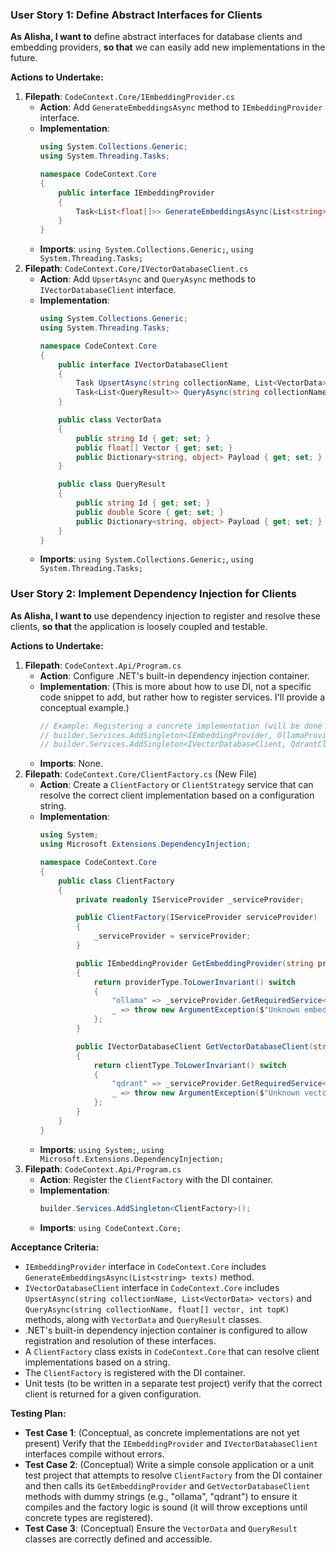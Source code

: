 ### User Story 1: Define Abstract Interfaces for Clients
**As Alisha, I want to** define abstract interfaces for database clients and embedding providers, **so that** we can easily add new implementations in the future.

**Actions to Undertake:**
1.  **Filepath**: `CodeContext.Core/IEmbeddingProvider.cs`
    -   **Action**: Add `GenerateEmbeddingsAsync` method to `IEmbeddingProvider` interface.
    -   **Implementation**:
        ```csharp
        using System.Collections.Generic;
        using System.Threading.Tasks;

        namespace CodeContext.Core
        {
            public interface IEmbeddingProvider
            {
                Task<List<float[]>> GenerateEmbeddingsAsync(List<string> texts);
            }
        }
        ```
    -   **Imports**: `using System.Collections.Generic;`, `using System.Threading.Tasks;`
2.  **Filepath**: `CodeContext.Core/IVectorDatabaseClient.cs`
    -   **Action**: Add `UpsertAsync` and `QueryAsync` methods to `IVectorDatabaseClient` interface.
    -   **Implementation**:
        ```csharp
        using System.Collections.Generic;
        using System.Threading.Tasks;

        namespace CodeContext.Core
        {
            public interface IVectorDatabaseClient
            {
                Task UpsertAsync(string collectionName, List<VectorData> vectors);
                Task<List<QueryResult>> QueryAsync(string collectionName, float[] vector, int topK);
            }

            public class VectorData
            {
                public string Id { get; set; }
                public float[] Vector { get; set; }
                public Dictionary<string, object> Payload { get; set; }
            }

            public class QueryResult
            {
                public string Id { get; set; }
                public double Score { get; set; }
                public Dictionary<string, object> Payload { get; set; }
            }
        }
        ```
    -   **Imports**: `using System.Collections.Generic;`, `using System.Threading.Tasks;`

### User Story 2: Implement Dependency Injection for Clients
**As Alisha, I want to** use dependency injection to register and resolve these clients, **so that** the application is loosely coupled and testable.

**Actions to Undertake:**
1.  **Filepath**: `CodeContext.Api/Program.cs`
    -   **Action**: Configure .NET's built-in dependency injection container.
    -   **Implementation**: (This is more about how to use DI, not a specific code snippet to add, but rather how to register services. I'll provide a conceptual example.)
        ```csharp
        // Example: Registering a concrete implementation (will be done in later sprints)
        // builder.Services.AddSingleton<IEmbeddingProvider, OllamaProvider>();
        // builder.Services.AddSingleton<IVectorDatabaseClient, QdrantClient>();
        ```
    -   **Imports**: None.
2.  **Filepath**: `CodeContext.Core/ClientFactory.cs` (New File)
    -   **Action**: Create a `ClientFactory` or `ClientStrategy` service that can resolve the correct client implementation based on a configuration string.
    -   **Implementation**:
        ```csharp
        using System;
        using Microsoft.Extensions.DependencyInjection;

        namespace CodeContext.Core
        {
            public class ClientFactory
            {
                private readonly IServiceProvider _serviceProvider;

                public ClientFactory(IServiceProvider serviceProvider)
                {
                    _serviceProvider = serviceProvider;
                }

                public IEmbeddingProvider GetEmbeddingProvider(string providerType)
                {
                    return providerType.ToLowerInvariant() switch
                    {
                        "ollama" => _serviceProvider.GetRequiredService<OllamaProvider>(), // Concrete type will be registered
                        _ => throw new ArgumentException($"Unknown embedding provider type: {providerType}")
                    };
                }

                public IVectorDatabaseClient GetVectorDatabaseClient(string clientType)
                {
                    return clientType.ToLowerInvariant() switch
                    {
                        "qdrant" => _serviceProvider.GetRequiredService<QdrantClient>(), // Concrete type will be registered
                        _ => throw new ArgumentException($"Unknown vector database client type: {clientType}")
                    };
                }
            }
        }
        ```
    -   **Imports**: `using System;`, `using Microsoft.Extensions.DependencyInjection;`
3.  **Filepath**: `CodeContext.Api/Program.cs`
    -   **Action**: Register the `ClientFactory` with the DI container.
    -   **Implementation**:
        ```csharp
        builder.Services.AddSingleton<ClientFactory>();
        ```
    -   **Imports**: `using CodeContext.Core;`

**Acceptance Criteria:**
-   `IEmbeddingProvider` interface in `CodeContext.Core` includes `GenerateEmbeddingsAsync(List<string> texts)` method.
-   `IVectorDatabaseClient` interface in `CodeContext.Core` includes `UpsertAsync(string collectionName, List<VectorData> vectors)` and `QueryAsync(string collectionName, float[] vector, int topK)` methods, along with `VectorData` and `QueryResult` classes.
-   .NET's built-in dependency injection container is configured to allow registration and resolution of these interfaces.
-   A `ClientFactory` class exists in `CodeContext.Core` that can resolve client implementations based on a string.
-   The `ClientFactory` is registered with the DI container.
-   Unit tests (to be written in a separate test project) verify that the correct client is returned for a given configuration.

**Testing Plan:**
-   **Test Case 1**: (Conceptual, as concrete implementations are not yet present) Verify that the `IEmbeddingProvider` and `IVectorDatabaseClient` interfaces compile without errors.
-   **Test Case 2**: (Conceptual) Write a simple console application or a unit test project that attempts to resolve `ClientFactory` from the DI container and then calls its `GetEmbeddingProvider` and `GetVectorDatabaseClient` methods with dummy strings (e.g., "ollama", "qdrant") to ensure it compiles and the factory logic is sound (it will throw exceptions until concrete types are registered).
-   **Test Case 3**: (Conceptual) Ensure the `VectorData` and `QueryResult` classes are correctly defined and accessible.
